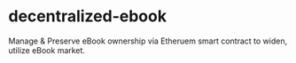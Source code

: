 # decentralized-ebook
Manage &amp; Preserve eBook ownership via Etheruem smart contract to widen, utilize eBook market.
